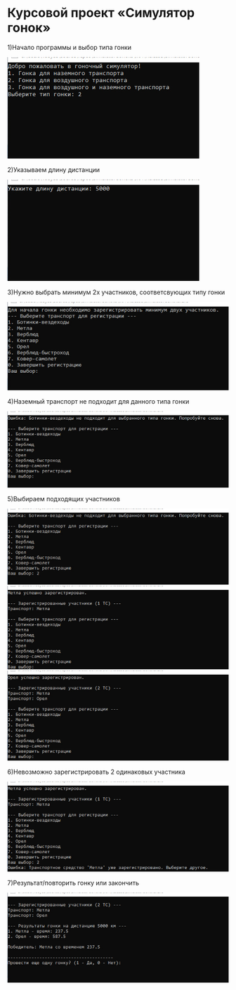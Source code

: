 # Курсовой проект «Симулятор гонок»
1)Начало программы и выбор типа гонки

![alt text](Image/2.jpg)

2)Указываем длину дистанции

![alt text](Image/3.jpg)

3)Нужно выбрать минимум 2х участников, соответсвующих типу гонки

![alt text](Image/4.jpg)

4)Наземный транспорт  не подходит для данного типа гонки

![alt text](Image/5.jpg)

5)Выбираем подходящих участников

![alt text](Image/6.jpg)
![alt text](Image/7.jpg)
![alt text](Image/9.jpg)

6)Невозможно зарегистрировать 2 одинаковых участника

![alt text](Image/8.jpg)

7)Результат/повторить гонку или закончить

![alt text](Image/10.jpg)
